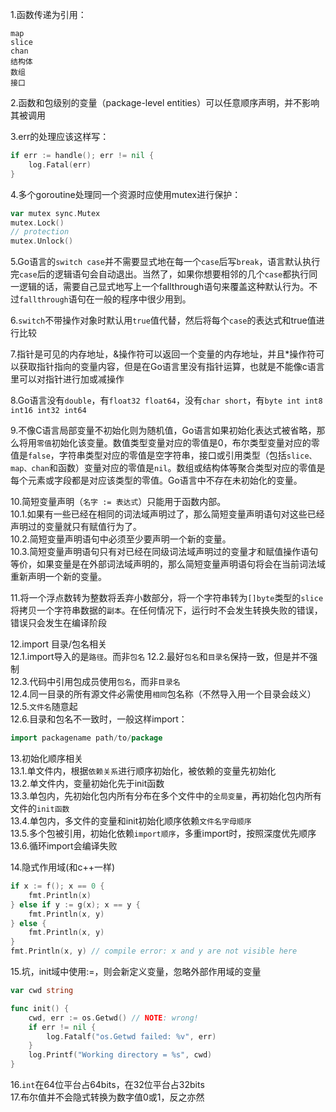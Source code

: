 1.函数传递为引用：  
```
map
slice
chan
结构体
数组
接口
```
  
2.函数和包级别的变量（package-level entities）可以任意顺序声明，并不影响其被调用  
  
3.err的处理应该这样写：  
```go
if err := handle(); err != nil {
    log.Fatal(err)
}
```
4.多个goroutine处理同一个资源时应使用mutex进行保护：  
```go
var mutex sync.Mutex
mutex.Lock()
// protection
mutex.Unlock()
```
5.Go语言的```switch case```并不需要显式地在每一个```case```后写```break```，语言默认执行完```case```后的逻辑语句会自动退出。当然了，如果你想要相邻的几个```case```都执行同一逻辑的话，需要自己显式地写上一个fallthrough语句来覆盖这种默认行为。不过```fallthrough```语句在一般的程序中很少用到。  
   
6.```switch```不带操作对象时默认用```true```值代替，然后将每个```case```的表达式和true值进行比较  
  
7.指针是可见的内存地址，&操作符可以返回一个变量的内存地址，并且*操作符可以获取指针指向的变量内容，但是在Go语言里没有指针运算，也就是不能像c语言里可以对指针进行加或减操作  
  
8.Go语言没有```double```，有```float32 float64```，没有```char short```，有```byte int int8 int16 int32 int64```  
  
9.不像C语言局部变量不初始化则为随机值，Go语言如果初始化表达式被省略，那么将用```零值```初始化该变量。数值类型变量对应的零值是0，布尔类型变量对应的零值是```false```，字符串类型对应的零值是空字符串，接口或引用类型（包括```slice、map、chan```和函数）变量对应的零值是```nil```。数组或结构体等聚合类型对应的零值是每个元素或字段都是对应该类型的零值。Go语言中不存在未初始化的变量。  
  
10.简短变量声明（```名字 := 表达式```）只能用于函数内部。  
10.1.如果有一些已经在相同的词法域声明过了，那么简短变量声明语句对这些已经声明过的变量就只有赋值行为了。  
10.2.简短变量声明语句中必须至少要声明一个新的变量。  
10.3.简短变量声明语句只有对已经在同级词法域声明过的变量才和赋值操作语句等价，如果变量是在外部词法域声明的，那么简短变量声明语句将会在当前词法域重新声明一个新的变量。  
  
11.将一个浮点数转为整数将丢弃小数部分，将一个字符串转为```[]byte```类型的```slice```将拷贝一个字符串数据的```副本```。在任何情况下，运行时不会发生转换失败的错误，错误只会发生在编译阶段  
  
12.import 目录/包名相关  
12.1.import导入的是```路径```。而非```包名``` 
12.2.最好```包名```和```目录名```保持一致，但是并不强制  
12.3.代码中引用包成员使用```包名```，而非```目录名```  
12.4.同一目录的所有源文件必需使用```相同```包名称（不然导入用一个目录会歧义）  
12.5.```文件名```随意起  
12.6.目录和包名不一致时，一般这样import：
```go
import packagename path/to/package
```
  
13.初始化顺序相关  
13.1.单文件内，根据```依赖关系```进行顺序初始化，被依赖的变量先初始化  
13.2.单文件内，变量初始化先于init函数  
13.3.单包内，先初始化包内所有分布在多个文件中的```全局变量```，再初始化包内所有文件的```init函数```  
13.4.单包内，多文件的变量和init初始化顺序依赖```文件名字母顺序```  
13.5.多个包被引用，初始化依赖```import顺序```，多重import时，按照深度优先顺序  
13.6.循环import会编译失败    

14.隐式作用域(和c++一样)
```go
if x := f(); x == 0 {
    fmt.Println(x)
} else if y := g(x); x == y {
    fmt.Println(x, y)
} else {
    fmt.Println(x, y)
}
fmt.Println(x, y) // compile error: x and y are not visible here
```
  
15.坑，init域中使用:=，则会新定义变量，忽略外部作用域的变量
```go
var cwd string

func init() {
    cwd, err := os.Getwd() // NOTE: wrong!
    if err != nil {
        log.Fatalf("os.Getwd failed: %v", err)
    }
    log.Printf("Working directory = %s", cwd)
}
```
16.```int```在64位平台占64bits，在32位平台占32bits  
17.布尔值并不会隐式转换为数字值0或1，反之亦然  
